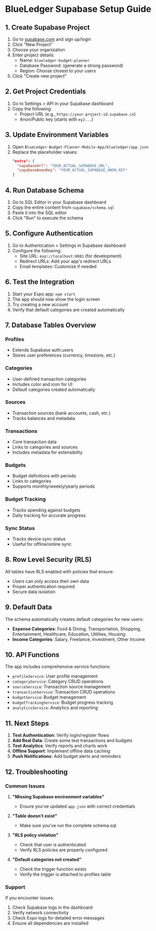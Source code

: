 # BlueLedger Supabase Setup Guide

## 1. Create Supabase Project

1. Go to [supabase.com](https://supabase.com) and sign up/login
2. Click "New Project"
3. Choose your organization
4. Enter project details:
   - Name: `blueledger-budget-planner`
   - Database Password: (generate a strong password)
   - Region: Choose closest to your users
5. Click "Create new project"

## 2. Get Project Credentials

1. Go to Settings > API in your Supabase dashboard
2. Copy the following:
   - Project URL (e.g., `https://your-project-id.supabase.co`)
   - Anon/Public key (starts with `eyJ...`)

## 3. Update Environment Variables

1. Open `BlueLedger-Budget-Planner-Mobile-App/blueledger/app.json`
2. Replace the placeholder values:
   ```json
   "extra": {
     "supabaseUrl": "YOUR_ACTUAL_SUPABASE_URL",
     "supabaseAnonKey": "YOUR_ACTUAL_SUPABASE_ANON_KEY"
   }
   ```

## 4. Run Database Schema

1. Go to SQL Editor in your Supabase dashboard
2. Copy the entire content from `supabase/schema.sql`
3. Paste it into the SQL editor
4. Click "Run" to execute the schema

## 5. Configure Authentication

1. Go to Authentication > Settings in Supabase dashboard
2. Configure the following:
   - Site URL: `exp://localhost:8081` (for development)
   - Redirect URLs: Add your app's redirect URLs
   - Email templates: Customize if needed

## 6. Test the Integration

1. Start your Expo app: `npm start`
2. The app should now show the login screen
3. Try creating a new account
4. Verify that default categories are created automatically

## 7. Database Tables Overview

### Profiles
- Extends Supabase auth.users
- Stores user preferences (currency, timezone, etc.)

### Categories
- User-defined transaction categories
- Includes color and icon for UI
- Default categories created automatically

### Sources
- Transaction sources (bank accounts, cash, etc.)
- Tracks balances and metadata

### Transactions
- Core transaction data
- Links to categories and sources
- Includes metadata for extensibility

### Budgets
- Budget definitions with periods
- Links to categories
- Supports monthly/weekly/yearly periods

### Budget Tracking
- Tracks spending against budgets
- Daily tracking for accurate progress

### Sync Status
- Tracks device sync status
- Useful for offline/online sync

## 8. Row Level Security (RLS)

All tables have RLS enabled with policies that ensure:
- Users can only access their own data
- Proper authentication required
- Secure data isolation

## 9. Default Data

The schema automatically creates default categories for new users:
- **Expense Categories**: Food & Dining, Transportation, Shopping, Entertainment, Healthcare, Education, Utilities, Housing
- **Income Categories**: Salary, Freelance, Investment, Other Income

## 10. API Functions

The app includes comprehensive service functions:
- `profileService`: User profile management
- `categoryService`: Category CRUD operations
- `sourceService`: Transaction source management
- `transactionService`: Transaction CRUD operations
- `budgetService`: Budget management
- `budgetTrackingService`: Budget progress tracking
- `analyticsService`: Analytics and reporting

## 11. Next Steps

1. **Test Authentication**: Verify login/register flows
2. **Add Real Data**: Create some test transactions and budgets
3. **Test Analytics**: Verify reports and charts work
4. **Offline Support**: Implement offline data caching
5. **Push Notifications**: Add budget alerts and reminders

## 12. Troubleshooting

### Common Issues

1. **"Missing Supabase environment variables"**
   - Ensure you've updated `app.json` with correct credentials

2. **"Table doesn't exist"**
   - Make sure you've run the complete schema.sql

3. **"RLS policy violation"**
   - Check that user is authenticated
   - Verify RLS policies are properly configured

4. **"Default categories not created"**
   - Check the trigger function exists
   - Verify the trigger is attached to profiles table

### Support

If you encounter issues:
1. Check Supabase logs in the dashboard
2. Verify network connectivity
3. Check Expo logs for detailed error messages
4. Ensure all dependencies are installed
